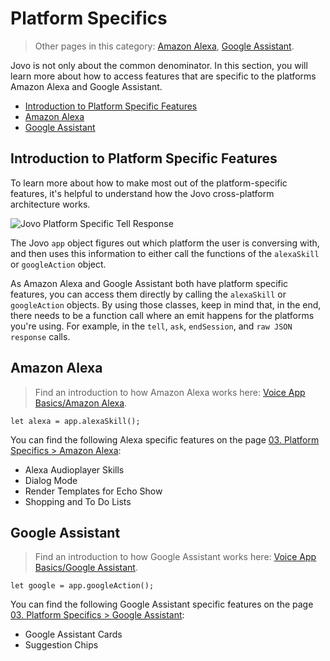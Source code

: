 # Platform Specifics

> Other pages in this category: [Amazon Alexa](amazon-alexa.md), [Google Assistant](google-assistant.md).

Jovo is not only about the common denominator. In this section, you will learn more about how to access features that are specific to the platforms Amazon Alexa and Google Assistant.

* [Introduction to Platform Specific Features](#introduction-to-platform-specific-features)
* [Amazon Alexa](#amazon-alexa)
* [Google Assistant](#google-assistant)

## Introduction to Platform Specific Features

To learn more about how to make most out of the platform-specific features, it's helpful to understand how the Jovo cross-platform architecture works.

![Jovo Platform Specific Tell Response](https://www.jovo.tech/img/docs/platform-specific-tell.jpg)

The Jovo `app` object figures out which platform the user is conversing with, and then uses this information to either call the functions of the `alexaSkill` or `googleAction` object.

As Amazon Alexa and Google Assistant both have platform specific features, you can access them directly by calling the `alexaSkill` or `googleAction` objects. By using those classes, keep in mind that, in the end, there needs to be a function call where an emit happens for the platforms you're using. For example, in the `tell`, `ask`, `endSession`, and `raw JSON response` calls.

## Amazon Alexa

> Find an introduction to how Amazon Alexa works here: [Voice App Basics/Amazon Alexa](../getting-started/voice-app-basics#amazon-alexa).

```
let alexa = app.alexaSkill();
```

You can find the following Alexa specific features on the page [03. Platform Specifics > Amazon Alexa](amazon-alexa.md):

* Alexa Audioplayer Skills
* Dialog Mode
* Render Templates for Echo Show
* Shopping and To Do Lists


## Google Assistant

> Find an introduction to how Google Assistant works here: [Voice App Basics/Google Assistant](../getting-started/voice-app-basics#google-assistant).

```
let google = app.googleAction();
```

You can find the following Google Assistant specific features on the page [03. Platform Specifics > Google Assistant](google-assistant.md):

* Google Assistant Cards
* Suggestion Chips